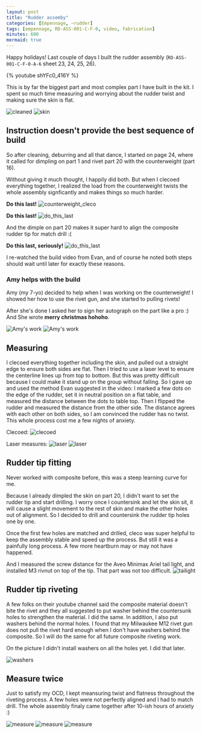 ```yaml
---
layout: post
title: "Rudder assemby"
categories: [Empennage, ~rudder]
tags: [empennage, RD-ASS-001-C-F-0, video, fabrication]
minutes: 600
mermaid: true
---
```


Happy holidays! Last couple of days I built the rudder assembly (`RD-ASS-001-C-F-0-A-6` sheet 23, 24, 25, 26).

{% youtube shYFc0_416Y %}

This is by far the biggest part and most complex part I have built in the kit. I spent so much time measuring and worrying about the rudder twist and making sure the skin is flat.

![cleaned](/assets/img/20231229/cleaned6.jpg)
![skin](/assets/img/20231229/skin.jpg)

## Instruction doesn't provide the best sequence of build

So after cleaning, deburring and all that dance, I started on page 24, where it called for dimpling on part 1 and rivet part 20 with the counterweight (part 16).

Without giving it much thought, I happily did both. But when I clecoed everything together, I realized the load from the counterweight twists the whole assembly signficantly and makes things so much harder.

**Do this last!**
![counterweight_cleco](/assets/img/20231229/counterweight_cleco.jpg)

**Do this last!**
![do_this_last](/assets/img/20231229/do_this_last.jpg)

And the dimple on part 20 makes it super hard to align the composite rudder tip for match drill :(

**Do this last, seriously!**
![do_this_last](/assets/img/20231229/do_this_last_seriously.jpg)

I re-watched the build video from Evan, and of course he noted both steps should wait until later for exactly these reasons.

### Amy helps with the build

Amy (my 7-yo) decided to help when I was working on the counterweight! I showed her how to use the rivet gun, and she started to pulling rivets!

After she's done I asked her to sign her autograph on the part like a pro :) And She wrote **merry christmas hohoho**.

![Amy's work](/assets/img/20231229/amy_part.jpg)
![Amy's work](/assets/img/20231229/amy_part2.jpg)

## Measuring

I clecoed everything together including the skin, and pulled out a straight edge to ensure both sides are flat. Then I tried to use a laser level to ensure the centerline lines up from top to bottom. But this was pretty difficult because I could make it stand up on the group without falling. So I gave up and used the method Evan suggested in the video: I marked a few dots on the edge of the rudder, set it in neutral position on a flat table, and measured the distance between the dots to table top. Then I flipped the rudder and measured the distance from the other side. The distance agrees with each other on both sides, so I am convinced the rudder has no twist. This whole process cost me a few nights of anxiety.

Clecoed:
![clecoed](/assets/img/20231229/clecoed.jpg)

Laser measures:
![laser](/assets/img/20231229/laser.jpg)
![laser](/assets/img/20231229/laser2.jpg)

## Rudder tip fitting

Never worked with composite before, this was a steep learning curve for me.

Because I already dimpled the skin on part 20, I didn't want to set the rudder tip and start drilling. I worry once I countersink and let the skin sit, it will cause a slight movement to the rest of skin and make the other holes out of alignment. So I decided to drill and countersink the rudder tip holes one by one.

Once the first few holes are matched and drilled, cleco was super helpful to keep the assembly stable and speed up the process. But still it was a painfully long process. A few more heartburn may or may not have happened.

And I measured the screw distance for the Aveo Minimax Ariel tail light, and installed M3 rivnut on top of the tip. That part was not too difficult.
![tailight](/assets/img/20231229/tailight.jpg)

## Rudder tip riveting

A few folks on their youtube channel said the composite material doesn't bite the rivet and they all suggested to put washer behind the countersunk holes to strengthen the material. I did the same. In addition, I also put washers behind the normal holes. I found that my Milwaukee M12 rivet gun does not pull the rivet hard enough when I don't have washers behind the composite. So I will do the same for all future composite riveting work.

On the picture I didn't install washers on all the holes yet. I did that later.

![washers](/assets/img/20231229/washer.jpg)

## Measure twice

Just to satisfy my OCD, I kept meansuring twist and flatness throughout the riveting process. A few holes were not perfectly aligned and I had to match drill. The whole assembly finaly came together after 10-ish hours of anxiety :)

![measure](/assets/img/20231229/measure.jpg)
![measure](/assets/img/20231229/measure2.jpg)
![measure](/assets/img/20231229/measure3.jpg)
